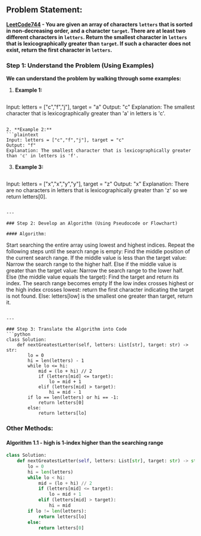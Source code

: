 ## Problem Statement:
**[LeetCode744](https://leetcode.com/problems/find-smallest-letter-greater-than-target/description/) - You are given an array of characters `letters` that is sorted in non-decreasing order, and a character `target`. There are at least two different characters in `letters`.
Return the smallest character in `letters` that is lexicographically greater than `target`. If such a character does not exist, return the first character in `letters`.**

### Step 1: Understand the Problem (Using Examples)


**We can understand the problem by walking through some examples:**

1. **Example 1:**
   ```plaintext
  Input: letters = ["c","f","j"], target = "a"
  Output: "c"
  Explanation: The smallest character that is lexicographically greater than 'a' in letters is 'c'.
   ```

2. **Example 2:**
   ```plaintext
  Input: letters = ["c","f","j"], target = "c"
  Output: "f"
  Explanation: The smallest character that is lexicographically greater than 'c' in letters is 'f'.
   ```

3. **Example 3:**
   ```plaintext
  Input: letters = ["x","x","y","y"], target = "z"
  Output: "x"
  Explanation: There are no characters in letters that is lexicographically greater than 'z' so we return letters[0].
 
   ```

---

### Step 2: Develop an Algorithm (Using Pseudocode or Flowchart)

#### Algorithm:
```
Start searching the entire array using lowest and highest indices.
Repeat the following steps until the search range is empty:
    Find the middle position of the current search range.
    If the middle value is less than the target value:
        Narrow the search range to the higher half.
    Else if the middle value is greater than the target value:
        Narrow the search range to the lower half.
    Else (the middle value equals the target):
        Find the target and return its index.
The search range becomes empty
If the low index crosses highest or the high index crosses lowest:
    return the first character indicating the target is not found.
Else:
    letters[low] is the smallest one greater than target, return it.

```    

---

### Step 3: Translate the Algorithm into Code
```python
class Solution:
    def nextGreatestLetter(self, letters: List[str], target: str) -> str:
        lo = 0
        hi = len(letters) - 1
        while lo <= hi:
            mid = (lo + hi) // 2
            if (letters[mid] <= target):
                lo = mid + 1
            elif (letters[mid] > target):
                hi = mid - 1
        if lo == len(letters) or hi == -1:
            return letters[0]
        else:
            return letters[lo]
```

### Other Methods: 
#### Algorithm 1.1 - high is 1-index higher than the searching range
```python
class Solution:
    def nextGreatestLetter(self, letters: List[str], target: str) -> str:
        lo = 0
        hi = len(letters)
        while lo < hi:
            mid = (lo + hi) // 2
            if (letters[mid] <= target):
                lo = mid + 1
            elif (letters[mid] > target):
                hi = mid
        if lo != len(letters):
            return letters[lo]
        else:
            return letters[0]
```
